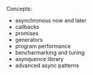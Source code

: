 Concepts:

* asynchronous now and later
* callbacks
* promises
* generators
* program performance
* bencharmarking and tuning
* asynquence library
* advanced async patterns
